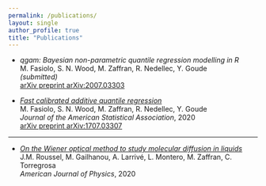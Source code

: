 ```yaml
---
permalink: /publications/
layout: single
author_profile: true
title: "Publications"
---
```


- *qgam: Bayesian non-parametric quantile regression modelling in R*  
M. Fasiolo, S. N. Wood, M. Zaffran, R. Nedellec, Y. Goude  
*(submitted)*  
[arXiv preprint arXiv:2007.03303](https://arxiv.org/pdf/2007.03303.pdf)  

- [*Fast calibrated additive quantile regression*](https://amstat.tandfonline.com/doi/abs/10.1080/01621459.2020.1725521)  
M. Fasiolo, S. N. Wood, M. Zaffran, R. Nedellec, Y. Goude  
*Journal of the American Statistical Association*, 2020  
[arXiv preprint arXiv:1707.03307](https://arxiv.org/pdf/1707.03307.pdf)


***

- [*On the Wiener optical method to study molecular diffusion in liquids*](https://aapt.scitation.org/doi/abs/10.1119/10.0001448)  
J.M. Roussel, M. Gailhanou, A. Larrivé, L. Montero, M. Zaffran, C. Torregrosa  
*American Journal of Physics*, 2020
